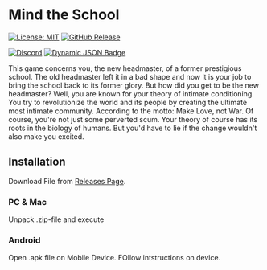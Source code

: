 
# Mind the School

[![License: MIT](https://img.shields.io/badge/License-MIT-yellow.svg?style=flat-square)](https://github.com/SuIT-pub/Mind-the-School/blob/master/LICENSE)
[![GitHub Release](https://img.shields.io/github/v/release/SuIT-pub/Mind-the-School?style=flat-square&label=Release)](https://github.com/SuIT-pub/Mind-the-School/releases/latest)


[![Discord](https://img.shields.io/discord/1105841057016598569?logo=Discord&logoColor=white&style=flat-square&label=Discord&link=http%3A%2F%2Ftiny.cc%2Fmindtheschooldiscord)](http://tiny.cc/mindtheschooldiscord)
[![Dynamic JSON Badge](https://img.shields.io/badge/dynamic/json?url=https%3A%2F%2Fwww.patreon.com%2Fapi%2Fuser%2F93190317&query=%24.included.0.attributes.patron_count&suffix=%20Patreons&style=flat-square&logo=Patreon&logoColor=white&label=Suit-JI&color=red)](http://tiny.cc/mindtheschooldiscord)

This game concerns you, the new headmaster, of a former prestigious school. The old headmaster left it in a bad shape and now it is your job to bring the school back to its former glory. But how did you get to be the new headmaster? Well, you are known for your theory of intimate conditioning. You try to revolutionize the world and its people by creating the ultimate most intimate community. According to the motto: Make Love, not War. Of course, you're not just some perverted scum. Your theory of course has its roots in the biology of humans. But you'd have to lie if the change wouldn't also make you excited.

## Installation

Download  File from [Releases Page](https://github.com/SuIT-pub/Mind-the-School/releases/).

### PC & Mac
Unpack .zip-file and execute
### Android
Open .apk file on Mobile Device. FOllow intstructions on device.
